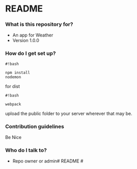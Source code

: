 # README #

### What is this repository for? ###

* An app for Weather
* Version 1.0.0

### How do I get set up? ###

```
#!bash

npm install
nodemon
```
for dist 

```
#!bash

webpack
```
upload the public folder to your server wherever that may be.


### Contribution guidelines ###

Be Nice

### Who do I talk to? ###

* Repo owner or admin# README #